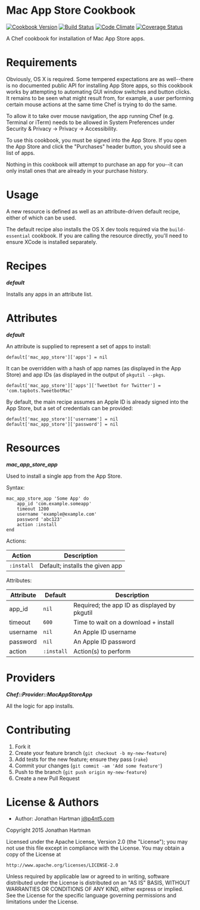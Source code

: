 Mac App Store Cookbook
======================
[![Cookbook Version](http://img.shields.io/cookbook/v/mac-app-store.svg)][cookbook]
[![Build Status](http://img.shields.io/travis/RoboticCheese/mac-app-store-chef.svg)][travis]
[![Code Climate](http://img.shields.io/codeclimate/github/RoboticCheese/mac-app-store-chef.svg)][codeclimate]
[![Coverage Status](http://img.shields.io/coveralls/RoboticCheese/mac-app-store-chef.svg)][coveralls]

[cookbook]: https://supermarket.getchef.com/cookbooks/mac-app-store
[travis]: http://travis-ci.org/RoboticCheese/mac-app-store-chef
[codeclimate]: https://codeclimate.com/github/RoboticCheese/mac-app-store-chef
[coveralls]: https://coveralls.io/r/RoboticCheese/mac-app-store-chef

A Chef cookbook for installation of Mac App Store apps.

Requirements
============

Obviously, OS X is required. Some tempered expectations are as well--there is
no documented public API for installing App Store apps, so this cookbook works
by attempting to automating GUI window switches and button clicks. It remains to
be seen what might result from, for example, a user performing certain mouse
actions at the same time Chef is trying to do the same.

To allow it to take over mouse navigation, the app running Chef (e.g. Terminal
or iTerm) needs to be allowed in System Preferences under Security & Privacy ->
Privacy -> Accessibility.

To use this cookbook, you must be signed into the App Store. If you open the App
Store and click the "Purchases" header button, you should see a list of apps.

Nothing in this cookbook will attempt to purchase an app for you--it can only
install ones that are already in your purchase history.

Usage
=====

A new resource is defined as well as an attribute-driven default recipe, either
of which can be used.

The default recipe also installs the OS X dev tools required via the
`build-essential` cookbook. If you are calling the resource directly, you'll
need to ensure XCode is installed separately.

Recipes
=======

***default***

Installs any apps in an attribute list.

Attributes
==========

***default***

An attribute is supplied to represent a set of apps to install:

    default['mac_app_store']['apps'] = nil

It can be overridden with a hash of app names (as displayed in the App Store)
and app IDs (as displayed in the output of `pkgutil --pkgs`.

    default['mac_app_store']['apps']['Tweetbot for Twitter'] = 'com.tapbots.TweetbotMac'

By default, the main recipe assumes an Apple ID is already signed into the App
Store, but a set of credentials can be provided:

    default['mac_app_store']['username'] = nil
    default['mac_app_store']['password'] = nil

Resources
=========

***mac_app_store_app***

Used to install a single app from the App Store.

Syntax:

    mac_app_store_app 'Some App' do
        app_id 'com.example.someapp'
        timeout 1200
        username 'example@example.com'
        password 'abc123'
        action :install
    end

Actions:

| Action     | Description                     |
|------------|---------------------------------|
| `:install` | Default; installs the given app |

Attributes:

| Attribute  | Default        | Description                                  |
|------------|----------------|----------------------------------------------|
| app\_id    | `nil`          | Required; the app ID as displayed by pkgutil |
| timeout    | `600`          | Time to wait on a download + install         |
| username   | `nil`          | An Apple ID username                         |
| password   | `nil`          | An Apple ID password                         |
| action     | `:install`     | Action(s) to perform                         |

Providers
=========

***Chef::Provider::MacAppStoreApp***

All the logic for app installs.

Contributing
============

1. Fork it
2. Create your feature branch (`git checkout -b my-new-feature`)
3. Add tests for the new feature; ensure they pass (`rake`)
4. Commit your changes (`git commit -am 'Add some feature'`)
5. Push to the branch (`git push origin my-new-feature`)
6. Create a new Pull Request

License & Authors
=================
- Author: Jonathan Hartman <j@p4nt5.com>

Copyright 2015 Jonathan Hartman

Licensed under the Apache License, Version 2.0 (the "License");
you may not use this file except in compliance with the License.
You may obtain a copy of the License at

    http://www.apache.org/licenses/LICENSE-2.0

Unless required by applicable law or agreed to in writing, software
distributed under the License is distributed on an "AS IS" BASIS,
WITHOUT WARRANTIES OR CONDITIONS OF ANY KIND, either express or implied.
See the License for the specific language governing permissions and
limitations under the License.
